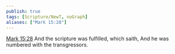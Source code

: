 ```yaml
---
publish: true
tags: [Scripture/NewT, noGraph]
aliases: ["Mark 15:28"]
---
```

[Mark 15:28](https://churchofjesuschrist.org/study/scriptures/nt/mark/15?lang=eng&id=p28#p28) And the scripture was fulfilled, which saith, And he was numbered with the transgressors.
